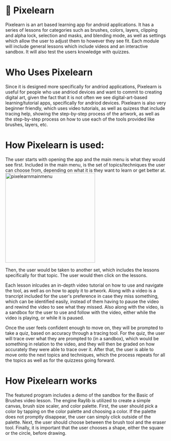# 🌟 Pixelearn
Pixelearn is an art based learning app for android applications. It has a series of lessons for categories such as brushes, colors, layers, clipping and alpha lock, selection and masks, and blending mode, as well as settings which allow the user to adjust them to however they see fit. Each module will include general lessons which include videos and an interactive sandbox. It will also test the users knowledge with quizzes.





# Who Uses Pixelearn
Since it is designed more specifically for andriod applications, Pixelearn is useful for people who use andriod devices and want to commit to creating digital art, given the fact that it is not often we see digital-art-based learning/tutorial apps, specifically for andriod devices. Pixelearn is also very beginner friendly, which uses video tutorials, as well as quizess that include tracing help, showing the step-by-step process of the artwork, as well as the step-by-step process on how to use each of the tools provided like brushes, layers, etc.

# How Pixelearn is used:

The user starts with opening the app and the main menu is what they would see first. Included in the main menu, is the set of topics/techniques the user can choose from, depending on what it is they want to learn or get better at. 
<img width="281" alt="pixelearnmainmenu" src="https://github.com/user-attachments/assets/e3db22c2-45fa-437b-9963-5f5637d30c06" />

Then, the user would be taken to another set, which includes the lessons specifically for that topic. The user would then click on the lessons.

Each lesson inlcudes an in-depth video tutorial on how to use and navigate the tool, as well as on how to apply it to artwork. Along with a video is a trancript included for the user's preference in case they miss something, which can be identified easily, instead of them having to pause the video and rewind the video to see what they missed. Also along with the video, is a sandbox for the user to use and follow with the video, either while the video is playing, or while it is paused.

Once the user feels confident enough to move on, they will be prompted to take a quiz, based on accuracy through a tracing tool. For the quiz, the user will trace over what they are prompted to (in a sandbox), which would be something in relation to the video, and they will then be graded on how accurately they were able to trace over it. After that, the user is able to move onto the next topics and techniques, which the process repeats for all the topics as well as for the quizzess going forward.

# How Pixelearn works

The featured program includes a demo of the sandbox for the Basic of Brushes video lesson. The engine Raylib is utilized to create a simple canvas, brush size scaler, and color palette. First, the user should pick a color by tapping on the color palette and choosing a color. If the palette does not promptly disappear, the user can simply click outside of the palette. Next, the user should choose between the brush tool and the eraser tool. Finally, it is important that the user chooses a shape, either the square or the circle, before drawing.


